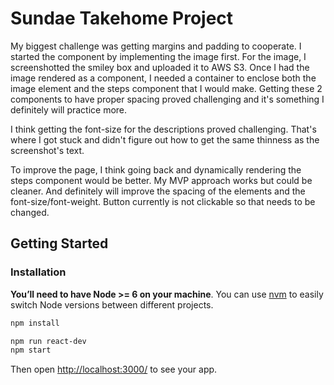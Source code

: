 # Sundae Takehome Project

My biggest challenge was getting margins and padding to cooperate. I started the component by implementing the image first. For the image, I screenshotted the smiley box and uploaded it to AWS S3. Once I had the image rendered as a component, I needed a container to enclose both the image element and the steps component that I would make. Getting these 2 components to have proper spacing proved challenging and it's something I definitely will practice more.

I think getting the font-size for the descriptions proved challenging. That's where I got stuck and didn't figure out how to get the same thinness as the screenshot's text.

To improve the page, I think going back and dynamically rendering the steps component would be better. My MVP approach works but could be cleaner. And definitely will improve the spacing of the elements and the font-size/font-weight. Button currently is not clickable so that needs to be changed.


## Getting Started

### Installation

**You’ll need to have Node >= 6 on your machine**. You can use [nvm](https://github.com/creationix/nvm#installation) to easily switch Node versions between different projects.

```sh
npm install
```

```sh
npm run react-dev
npm start
```

Then open [http://localhost:3000/](http://localhost:3000/) to see your app.<br>


